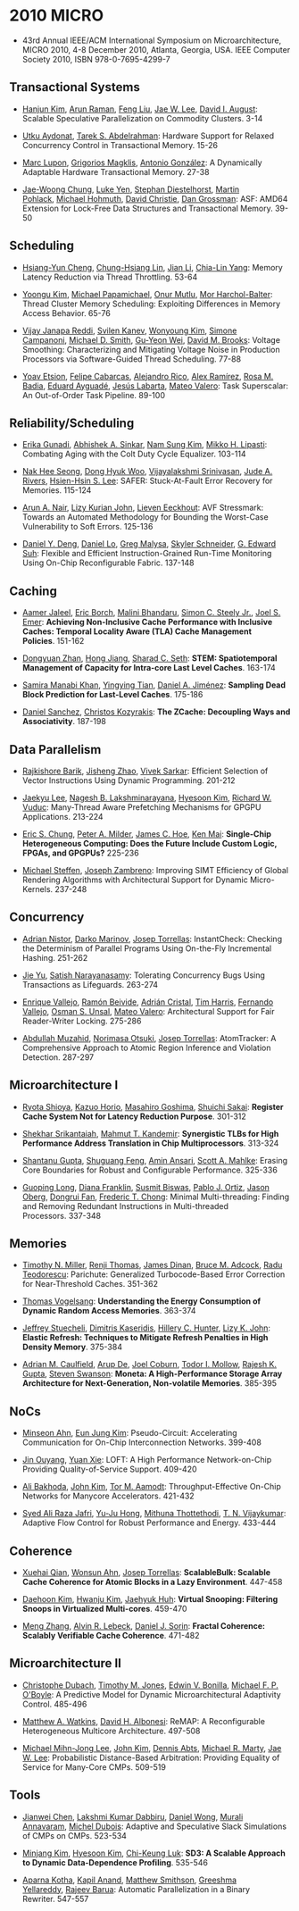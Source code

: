 # 2010 MICRO

- 43rd Annual IEEE/ACM International Symposium on Microarchitecture, MICRO 2010, 4-8 December 2010, Atlanta, Georgia, USA. IEEE Computer Society 2010, ISBN 978-0-7695-4299-7

## Transactional Systems

- [Hanjun Kim](http://dblp2.uni-trier.de/pers/hd/k/Kim:Hanjun), [Arun Raman](http://dblp2.uni-trier.de/pers/hd/r/Raman:Arun), [Feng Liu](http://dblp2.uni-trier.de/pers/hd/l/Liu:Feng), [Jae W. Lee](http://dblp2.uni-trier.de/pers/hd/l/Lee:Jae_W=), [David I. August](http://dblp2.uni-trier.de/pers/hd/a/August:David_I=):
  Scalable Speculative Parallelization on Commodity Clusters. 3-14

- [Utku Aydonat](http://dblp2.uni-trier.de/pers/hd/a/Aydonat:Utku), [Tarek S. Abdelrahman](http://dblp2.uni-trier.de/pers/hd/a/Abdelrahman:Tarek_S=):
  Hardware Support for Relaxed Concurrency Control in Transactional Memory. 15-26

- [Marc Lupon](http://dblp2.uni-trier.de/pers/hd/l/Lupon:Marc), [Grigorios Magklis](http://dblp2.uni-trier.de/pers/hd/m/Magklis:Grigorios), [Antonio González](http://dblp2.uni-trier.de/pers/hd/g/Gonz=aacute=lez_0001:Antonio):
  A Dynamically Adaptable Hardware Transactional Memory. 27-38

- [Jae-Woong Chung](http://dblp2.uni-trier.de/pers/hd/c/Chung:Jae=Woong), [Luke Yen](http://dblp2.uni-trier.de/pers/hd/y/Yen:Luke), [Stephan Diestelhorst](http://dblp2.uni-trier.de/pers/hd/d/Diestelhorst:Stephan), [Martin Pohlack](http://dblp2.uni-trier.de/pers/hd/p/Pohlack:Martin), [Michael Hohmuth](http://dblp2.uni-trier.de/pers/hd/h/Hohmuth:Michael), [David Christie](http://dblp2.uni-trier.de/pers/hd/c/Christie:David), [Dan Grossman](http://dblp2.uni-trier.de/pers/hd/g/Grossman:Dan):
  ASF: AMD64 Extension for Lock-Free Data Structures and Transactional Memory. 39-50

## Scheduling

- [Hsiang-Yun Cheng](http://dblp2.uni-trier.de/pers/hd/c/Cheng:Hsiang=Yun), [Chung-Hsiang Lin](http://dblp2.uni-trier.de/pers/hd/l/Lin:Chung=Hsiang), [Jian Li](http://dblp2.uni-trier.de/pers/hd/l/Li:Jian), [Chia-Lin Yang](http://dblp2.uni-trier.de/pers/hd/y/Yang:Chia=Lin):
  Memory Latency Reduction via Thread Throttling. 53-64

- [Yoongu Kim](http://dblp2.uni-trier.de/pers/hd/k/Kim:Yoongu), [Michael Papamichael](http://dblp2.uni-trier.de/pers/hd/p/Papamichael:Michael), [Onur Mutlu](http://dblp2.uni-trier.de/pers/hd/m/Mutlu:Onur), [Mor Harchol-Balter](http://dblp2.uni-trier.de/pers/hd/h/Harchol=Balter:Mor):
  Thread Cluster Memory Scheduling: Exploiting Differences in Memory Access Behavior. 65-76

- [Vijay Janapa Reddi](http://dblp2.uni-trier.de/pers/hd/r/Reddi:Vijay_Janapa), [Svilen Kanev](http://dblp2.uni-trier.de/pers/hd/k/Kanev:Svilen), [Wonyoung Kim](http://dblp2.uni-trier.de/pers/hd/k/Kim:Wonyoung), [Simone Campanoni](http://dblp2.uni-trier.de/pers/hd/c/Campanoni:Simone), [Michael D. Smith](http://dblp2.uni-trier.de/pers/hd/s/Smith:Michael_D=), [Gu-Yeon Wei](http://dblp2.uni-trier.de/pers/hd/w/Wei:Gu=Yeon), [David M. Brooks](http://dblp2.uni-trier.de/pers/hd/b/Brooks:David_M=):
  Voltage Smoothing: Characterizing and Mitigating Voltage Noise in Production Processors via Software-Guided Thread Scheduling. 77-88

- [Yoav Etsion](http://dblp2.uni-trier.de/pers/hd/e/Etsion:Yoav), [Felipe Cabarcas](http://dblp2.uni-trier.de/pers/hd/c/Cabarcas:Felipe), [Alejandro Rico](http://dblp2.uni-trier.de/pers/hd/r/Rico:Alejandro), [Alex Ramírez](http://dblp2.uni-trier.de/pers/hd/r/Ram=iacute=rez:Alex), [Rosa M. Badia](http://dblp2.uni-trier.de/pers/hd/b/Badia:Rosa_M=), [Eduard Ayguadé](http://dblp2.uni-trier.de/pers/hd/a/Ayguad=eacute=:Eduard), [Jesús Labarta](http://dblp2.uni-trier.de/pers/hd/l/Labarta:Jes=uacute=s), [Mateo Valero](http://dblp2.uni-trier.de/pers/hd/v/Valero:Mateo):
  Task Superscalar: An Out-of-Order Task Pipeline. 89-100

## Reliability/Scheduling

- [Erika Gunadi](http://dblp2.uni-trier.de/pers/hd/g/Gunadi:Erika), [Abhishek A. Sinkar](http://dblp2.uni-trier.de/pers/hd/s/Sinkar:Abhishek_A=), [Nam Sung Kim](http://dblp2.uni-trier.de/pers/hd/k/Kim:Nam_Sung), [Mikko H. Lipasti](http://dblp2.uni-trier.de/pers/hd/l/Lipasti:Mikko_H=):
  Combating Aging with the Colt Duty Cycle Equalizer. 103-114

- [Nak Hee Seong](http://dblp2.uni-trier.de/pers/hd/s/Seong:Nak_Hee), [Dong Hyuk Woo](http://dblp2.uni-trier.de/pers/hd/w/Woo:Dong_Hyuk), [Vijayalakshmi Srinivasan](http://dblp2.uni-trier.de/pers/hd/s/Srinivasan:Vijayalakshmi), [Jude A. Rivers](http://dblp2.uni-trier.de/pers/hd/r/Rivers:Jude_A=), [Hsien-Hsin S. Lee](http://dblp2.uni-trier.de/pers/hd/l/Lee:Hsien=Hsin_S=):
  SAFER: Stuck-At-Fault Error Recovery for Memories. 115-124

- [Arun A. Nair](http://dblp2.uni-trier.de/pers/hd/n/Nair:Arun_A=), [Lizy Kurian John](http://dblp2.uni-trier.de/pers/hd/j/John:Lizy_Kurian), [Lieven Eeckhout](http://dblp2.uni-trier.de/pers/hd/e/Eeckhout:Lieven):
  AVF Stressmark: Towards an Automated Methodology for Bounding the Worst-Case Vulnerability to Soft Errors. 125-136

- [Daniel Y. Deng](http://dblp2.uni-trier.de/pers/hd/d/Deng:Daniel_Y=), [Daniel Lo](http://dblp2.uni-trier.de/pers/hd/l/Lo:Daniel), [Greg Malysa](http://dblp2.uni-trier.de/pers/hd/m/Malysa:Greg), [Skyler Schneider](http://dblp2.uni-trier.de/pers/hd/s/Schneider:Skyler), [G. Edward Suh](http://dblp2.uni-trier.de/pers/hd/s/Suh:G=_Edward):
  Flexible and Efficient Instruction-Grained Run-Time Monitoring Using On-Chip Reconfigurable Fabric. 137-148

## Caching

- [Aamer Jaleel](http://dblp2.uni-trier.de/pers/hd/j/Jaleel:Aamer), [Eric Borch](http://dblp2.uni-trier.de/pers/hd/b/Borch:Eric), [Malini Bhandaru](http://dblp2.uni-trier.de/pers/hd/b/Bhandaru:Malini), [Simon C. Steely Jr.](http://dblp2.uni-trier.de/pers/hd/s/Steely_Jr=:Simon_C=), [Joel S. Emer](http://dblp2.uni-trier.de/pers/hd/e/Emer:Joel_S=):
  **Achieving Non-Inclusive Cache Performance with Inclusive Caches: Temporal Locality Aware (TLA) Cache Management Policies**. 151-162

- [Dongyuan Zhan](http://dblp2.uni-trier.de/pers/hd/z/Zhan:Dongyuan), [Hong Jiang](http://dblp2.uni-trier.de/pers/hd/j/Jiang:Hong), [Sharad C. Seth](http://dblp2.uni-trier.de/pers/hd/s/Seth:Sharad_C=):
  **STEM: Spatiotemporal Management of Capacity for Intra-core Last Level Caches**. 163-174

- [Samira Manabi Khan](http://dblp2.uni-trier.de/pers/hd/k/Khan:Samira_Manabi), [Yingying Tian](http://dblp2.uni-trier.de/pers/hd/t/Tian:Yingying), [Daniel A. Jiménez](http://dblp2.uni-trier.de/pers/hd/j/Jim=eacute=nez:Daniel_A=):
  **Sampling Dead Block Prediction for Last-Level Caches**. 175-186

- [Daniel Sanchez](http://dblp2.uni-trier.de/pers/hd/s/Sanchez:Daniel), [Christos Kozyrakis](http://dblp2.uni-trier.de/pers/hd/k/Kozyrakis:Christos):
  **The ZCache: Decoupling Ways and Associativity**. 187-198

## Data Parallelism

- [Rajkishore Barik](http://dblp2.uni-trier.de/pers/hd/b/Barik:Rajkishore), [Jisheng Zhao](http://dblp2.uni-trier.de/pers/hd/z/Zhao:Jisheng), [Vivek Sarkar](http://dblp2.uni-trier.de/pers/hd/s/Sarkar:Vivek):
  Efficient Selection of Vector Instructions Using Dynamic Programming. 201-212

- [Jaekyu Lee](http://dblp2.uni-trier.de/pers/hd/l/Lee:Jaekyu), [Nagesh B. Lakshminarayana](http://dblp2.uni-trier.de/pers/hd/l/Lakshminarayana:Nagesh_B=), [Hyesoon Kim](http://dblp2.uni-trier.de/pers/hd/k/Kim:Hyesoon), [Richard W. Vuduc](http://dblp2.uni-trier.de/pers/hd/v/Vuduc:Richard_W=):
  Many-Thread Aware Prefetching Mechanisms for GPGPU Applications. 213-224

- [Eric S. Chung](http://dblp2.uni-trier.de/pers/hd/c/Chung:Eric_S=), [Peter A. Milder](http://dblp2.uni-trier.de/pers/hd/m/Milder:Peter_A=), [James C. Hoe](http://dblp2.uni-trier.de/pers/hd/h/Hoe:James_C=), [Ken Mai](http://dblp2.uni-trier.de/pers/hd/m/Mai:Ken):
  **Single-Chip Heterogeneous Computing: Does the Future Include Custom Logic, FPGAs, and GPGPUs?** 225-236

- [Michael Steffen](http://dblp2.uni-trier.de/pers/hd/s/Steffen:Michael), [Joseph Zambreno](http://dblp2.uni-trier.de/pers/hd/z/Zambreno:Joseph):
  Improving SIMT Efficiency of Global Rendering Algorithms with Architectural Support for Dynamic Micro-Kernels. 237-248

## Concurrency

- [Adrian Nistor](http://dblp2.uni-trier.de/pers/hd/n/Nistor:Adrian), [Darko Marinov](http://dblp2.uni-trier.de/pers/hd/m/Marinov:Darko), [Josep Torrellas](http://dblp2.uni-trier.de/pers/hd/t/Torrellas:Josep):
  InstantCheck: Checking the Determinism of Parallel Programs Using On-the-Fly Incremental Hashing. 251-262

- [Jie Yu](http://dblp2.uni-trier.de/pers/hd/y/Yu:Jie), [Satish Narayanasamy](http://dblp2.uni-trier.de/pers/hd/n/Narayanasamy:Satish):
  Tolerating Concurrency Bugs Using Transactions as Lifeguards. 263-274

- [Enrique Vallejo](http://dblp2.uni-trier.de/pers/hd/v/Vallejo_0001:Enrique), [Ramón Beivide](http://dblp2.uni-trier.de/pers/hd/b/Beivide:Ram=oacute=n), [Adrián Cristal](http://dblp2.uni-trier.de/pers/hd/c/Cristal:Adri=aacute=n), [Tim Harris](http://dblp2.uni-trier.de/pers/hd/h/Harris_0001:Tim), [Fernando Vallejo](http://dblp2.uni-trier.de/pers/hd/v/Vallejo:Fernando), [Osman S. Unsal](http://dblp2.uni-trier.de/pers/hd/u/Unsal:Osman_S=), [Mateo Valero](http://dblp2.uni-trier.de/pers/hd/v/Valero:Mateo):
  Architectural Support for Fair Reader-Writer Locking. 275-286

- [Abdullah Muzahid](http://dblp2.uni-trier.de/pers/hd/m/Muzahid:Abdullah), [Norimasa Otsuki](http://dblp2.uni-trier.de/pers/hd/o/Otsuki:Norimasa), [Josep Torrellas](http://dblp2.uni-trier.de/pers/hd/t/Torrellas:Josep):
  AtomTracker: A Comprehensive Approach to Atomic Region Inference and Violation Detection. 287-297

## Microarchitecture I

- [Ryota Shioya](http://dblp2.uni-trier.de/pers/hd/s/Shioya:Ryota), [Kazuo Horio](http://dblp2.uni-trier.de/pers/hd/h/Horio:Kazuo), [Masahiro Goshima](http://dblp2.uni-trier.de/pers/hd/g/Goshima:Masahiro), [Shuichi Sakai](http://dblp2.uni-trier.de/pers/hd/s/Sakai:Shuichi):
  **Register Cache System Not for Latency Reduction Purpose**. 301-312

- [Shekhar Srikantaiah](http://dblp2.uni-trier.de/pers/hd/s/Srikantaiah:Shekhar), [Mahmut T. Kandemir](http://dblp2.uni-trier.de/pers/hd/k/Kandemir:Mahmut_T=):
  **Synergistic TLBs for High Performance Address Translation in Chip Multiprocessors**. 313-324

- [Shantanu Gupta](http://dblp2.uni-trier.de/pers/hd/g/Gupta:Shantanu), [Shuguang Feng](http://dblp2.uni-trier.de/pers/hd/f/Feng:Shuguang), [Amin Ansari](http://dblp2.uni-trier.de/pers/hd/a/Ansari:Amin), [Scott A. Mahlke](http://dblp2.uni-trier.de/pers/hd/m/Mahlke:Scott_A=):
  Erasing Core Boundaries for Robust and Configurable Performance. 325-336

- [Guoping Long](http://dblp2.uni-trier.de/pers/hd/l/Long:Guoping), [Diana Franklin](http://dblp2.uni-trier.de/pers/hd/f/Franklin:Diana), [Susmit Biswas](http://dblp2.uni-trier.de/pers/hd/b/Biswas:Susmit), [Pablo J. Ortiz](http://dblp2.uni-trier.de/pers/hd/o/Ortiz:Pablo_J=), [Jason Oberg](http://dblp2.uni-trier.de/pers/hd/o/Oberg:Jason), [Dongrui Fan](http://dblp2.uni-trier.de/pers/hd/f/Fan:Dongrui), [Frederic T. Chong](http://dblp2.uni-trier.de/pers/hd/c/Chong:Frederic_T=):
  Minimal Multi-threading: Finding and Removing Redundant Instructions in Multi-threaded Processors. 337-348

## Memories

- [Timothy N. Miller](http://dblp2.uni-trier.de/pers/hd/m/Miller:Timothy_N=), [Renji Thomas](http://dblp2.uni-trier.de/pers/hd/t/Thomas:Renji), [James Dinan](http://dblp2.uni-trier.de/pers/hd/d/Dinan:James), [Bruce M. Adcock](http://dblp2.uni-trier.de/pers/hd/a/Adcock:Bruce_M=), [Radu Teodorescu](http://dblp2.uni-trier.de/pers/hd/t/Teodorescu:Radu):
  Parichute: Generalized Turbocode-Based Error Correction for Near-Threshold Caches. 351-362

- [Thomas Vogelsang](http://dblp2.uni-trier.de/pers/hd/v/Vogelsang:Thomas):
  **Understanding the Energy Consumption of Dynamic Random Access Memories**. 363-374

- [Jeffrey Stuecheli](http://dblp2.uni-trier.de/pers/hd/s/Stuecheli:Jeffrey), [Dimitris Kaseridis](http://dblp2.uni-trier.de/pers/hd/k/Kaseridis:Dimitris), [Hillery C. Hunter](http://dblp2.uni-trier.de/pers/hd/h/Hunter:Hillery_C=), [Lizy K. John](http://dblp2.uni-trier.de/pers/hd/j/John:Lizy_K=):
  **Elastic Refresh: Techniques to Mitigate Refresh Penalties in High Density Memory**. 375-384

- [Adrian M. Caulfield](http://dblp2.uni-trier.de/pers/hd/c/Caulfield:Adrian_M=), [Arup De](http://dblp2.uni-trier.de/pers/hd/d/De:Arup), [Joel Coburn](http://dblp2.uni-trier.de/pers/hd/c/Coburn:Joel), [Todor I. Mollow](http://dblp2.uni-trier.de/pers/hd/m/Mollow:Todor_I=), [Rajesh K. Gupta](http://dblp2.uni-trier.de/pers/hd/g/Gupta:Rajesh_K=), [Steven Swanson](http://dblp2.uni-trier.de/pers/hd/s/Swanson:Steven):
  **Moneta: A High-Performance Storage Array Architecture for Next-Generation, Non-volatile Memories**. 385-395

## NoCs

- [Minseon Ahn](http://dblp2.uni-trier.de/pers/hd/a/Ahn:Minseon), [Eun Jung Kim](http://dblp2.uni-trier.de/pers/hd/k/Kim_0001:Eun_Jung):
  Pseudo-Circuit: Accelerating Communication for On-Chip Interconnection Networks. 399-408

- [Jin Ouyang](http://dblp2.uni-trier.de/pers/hd/o/Ouyang:Jin), [Yuan Xie](http://dblp2.uni-trier.de/pers/hd/x/Xie_0001:Yuan):
  LOFT: A High Performance Network-on-Chip Providing Quality-of-Service Support. 409-420

- [Ali Bakhoda](http://dblp2.uni-trier.de/pers/hd/b/Bakhoda:Ali), [John Kim](http://dblp2.uni-trier.de/pers/hd/k/Kim:John), [Tor M. Aamodt](http://dblp2.uni-trier.de/pers/hd/a/Aamodt:Tor_M=):
  Throughput-Effective On-Chip Networks for Manycore Accelerators. 421-432

- [Syed Ali Raza Jafri](http://dblp2.uni-trier.de/pers/hd/j/Jafri:Syed_Ali_Raza), [Yu-Ju Hong](http://dblp2.uni-trier.de/pers/hd/h/Hong:Yu=Ju), [Mithuna Thottethodi](http://dblp2.uni-trier.de/pers/hd/t/Thottethodi:Mithuna), [T. N. Vijaykumar](http://dblp2.uni-trier.de/pers/hd/v/Vijaykumar:T=_N=):
  Adaptive Flow Control for Robust Performance and Energy. 433-444

## Coherence

- [Xuehai Qian](http://dblp2.uni-trier.de/pers/hd/q/Qian:Xuehai), [Wonsun Ahn](http://dblp2.uni-trier.de/pers/hd/a/Ahn:Wonsun), [Josep Torrellas](http://dblp2.uni-trier.de/pers/hd/t/Torrellas:Josep):
  **ScalableBulk: Scalable Cache Coherence for Atomic Blocks in a Lazy Environment**. 447-458

- [Daehoon Kim](http://dblp2.uni-trier.de/pers/hd/k/Kim:Daehoon), [Hwanju Kim](http://dblp2.uni-trier.de/pers/hd/k/Kim:Hwanju), [Jaehyuk Huh](http://dblp2.uni-trier.de/pers/hd/h/Huh:Jaehyuk):
  **Virtual Snooping: Filtering Snoops in Virtualized Multi-cores**. 459-470

- [Meng Zhang](http://dblp2.uni-trier.de/pers/hd/z/Zhang:Meng), [Alvin R. Lebeck](http://dblp2.uni-trier.de/pers/hd/l/Lebeck:Alvin_R=), [Daniel J. Sorin](http://dblp2.uni-trier.de/pers/hd/s/Sorin:Daniel_J=):
  **Fractal Coherence: Scalably Verifiable Cache Coherence**. 471-482

## Microarchitecture II

- [Christophe Dubach](http://dblp2.uni-trier.de/pers/hd/d/Dubach:Christophe), [Timothy M. Jones](http://dblp2.uni-trier.de/pers/hd/j/Jones:Timothy_M=), [Edwin V. Bonilla](http://dblp2.uni-trier.de/pers/hd/b/Bonilla:Edwin_V=), [Michael F. P. O'Boyle](http://dblp2.uni-trier.de/pers/hd/o/O=Boyle:Michael_F=_P=):
  A Predictive Model for Dynamic Microarchitectural Adaptivity Control. 485-496

- [Matthew A. Watkins](http://dblp2.uni-trier.de/pers/hd/w/Watkins:Matthew_A=), [David H. Albonesi](http://dblp2.uni-trier.de/pers/hd/a/Albonesi:David_H=):
  ReMAP: A Reconfigurable Heterogeneous Multicore Architecture. 497-508

- [Michael Mihn-Jong Lee](http://dblp2.uni-trier.de/pers/hd/l/Lee:Michael_Mihn=Jong), [John Kim](http://dblp2.uni-trier.de/pers/hd/k/Kim:John), [Dennis Abts](http://dblp2.uni-trier.de/pers/hd/a/Abts:Dennis), [Michael R. Marty](http://dblp2.uni-trier.de/pers/hd/m/Marty:Michael_R=), [Jae W. Lee](http://dblp2.uni-trier.de/pers/hd/l/Lee:Jae_W=):
  Probabilistic Distance-Based Arbitration: Providing Equality of Service for Many-Core CMPs. 509-519

## Tools

- [Jianwei Chen](http://dblp2.uni-trier.de/pers/hd/c/Chen:Jianwei), [Lakshmi Kumar Dabbiru](http://dblp2.uni-trier.de/pers/hd/d/Dabbiru:Lakshmi_Kumar), [Daniel Wong](http://dblp2.uni-trier.de/pers/hd/w/Wong_0001:Daniel), [Murali Annavaram](http://dblp2.uni-trier.de/pers/hd/a/Annavaram:Murali), [Michel Dubois](http://dblp2.uni-trier.de/pers/hd/d/Dubois:Michel):
  Adaptive and Speculative Slack Simulations of CMPs on CMPs. 523-534

- [Minjang Kim](http://dblp2.uni-trier.de/pers/hd/k/Kim:Minjang), [Hyesoon Kim](http://dblp2.uni-trier.de/pers/hd/k/Kim:Hyesoon), [Chi-Keung Luk](http://dblp2.uni-trier.de/pers/hd/l/Luk:Chi=Keung):
  **SD3: A Scalable Approach to Dynamic Data-Dependence Profiling**. 535-546

- [Aparna Kotha](http://dblp2.uni-trier.de/pers/hd/k/Kotha:Aparna), [Kapil Anand](http://dblp2.uni-trier.de/pers/hd/a/Anand:Kapil), [Matthew Smithson](http://dblp2.uni-trier.de/pers/hd/s/Smithson:Matthew), [Greeshma Yellareddy](http://dblp2.uni-trier.de/pers/hd/y/Yellareddy:Greeshma), [Rajeev Barua](http://dblp2.uni-trier.de/pers/hd/b/Barua:Rajeev):
  Automatic Parallelization in a Binary Rewriter. 547-557
